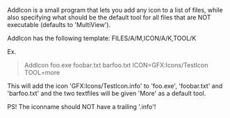 AddIcon is a small program that lets you add any icon to a
list of files, while also specifying what should be the default
tool for all files that are NOT executable (defaults to 'MultiView').

AddIcon has the following template: FILES/A/M,ICON/A/K,TOOL/K

Ex.
>AddIcon foo.exe foobar.txt barfoo.txt ICON=GFX:Icons/TestIcon TOOL=more

This will add the icon 'GFX:Icons/TestIcon.info' to 'foo.exe',
'foobar.txt' and 'barfoo.txt' and the two textfiles will be given
'More' as a default tool.

PS! The iconname should NOT have a trailing '.info'!
